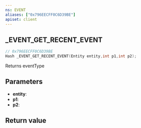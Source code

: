 ```yaml
---
ns: EVENT
aliases: ["0x796EECFF0C6D39BE"]
apiset: client
---
```

## _EVENT_GET_RECENT_EVENT

```c
// 0x796EECFF0C6D39BE
Hash _EVENT_GET_RECENT_EVENT(Entity entity,int p1,int p2);
```

Returns eventType

## Parameters
* **entity**:
* **p1**:
* **p2**:

## Return value